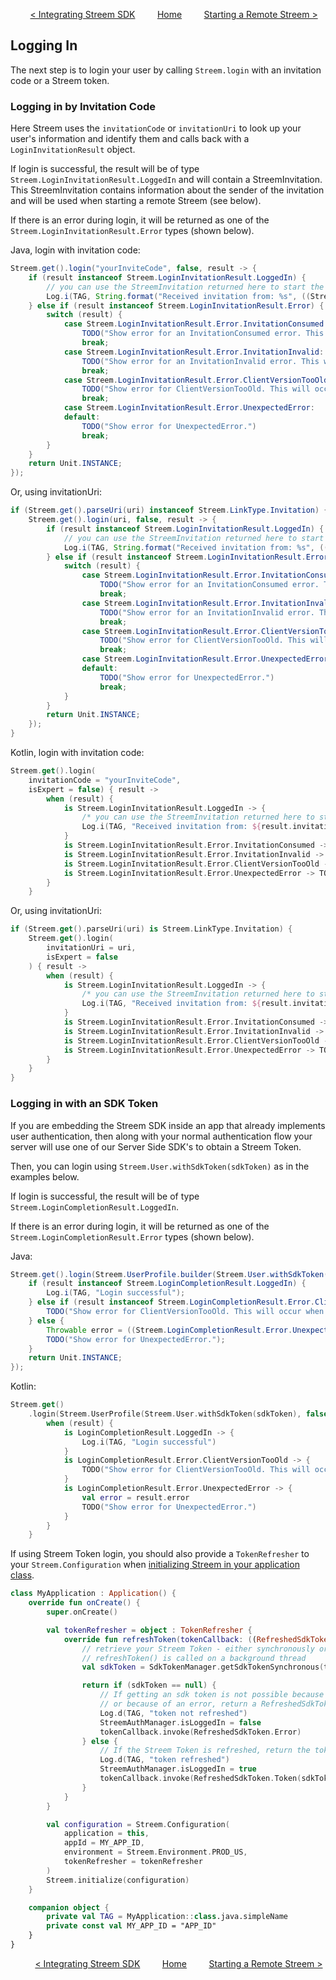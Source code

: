 &nbsp; &nbsp; &nbsp; &nbsp;
[< Integrating Streem SDK](integrating.md)
&nbsp; &nbsp; &nbsp; &nbsp;
[Home](../README.md)
&nbsp; &nbsp; &nbsp; &nbsp;
[Starting a Remote Streem >](remote.md)

## Logging In

The next step is to login your user by calling `Streem.login` with an invitation code or a Streem token.

### Logging in by Invitation Code

Here Streem uses the `invitationCode` or `invitationUri` to look up your user's information and identify them and calls back with a `LoginInvitationResult` object.

If login is successful, the result will be of type `Streem.LoginInvitationResult.LoggedIn` and will contain a StreemInvitation. This StreemInvitation contains information about the sender of the invitation and will be used when starting a remote Streem (see below).

If there is an error during login, it will be returned as one of the `Streem.LoginInvitationResult.Error` types (shown below).

Java, login with invitation code:

```java
Streem.get().login("yourInviteCode", false, result -> {
    if (result instanceof Streem.LoginInvitationResult.LoggedIn) {
        // you can use the StreemInvitation returned here to start the Streem experience and enter the lobby (see below)
        Log.i(TAG, String.format("Received invitation from: %s", ((Streem.LoginInvitationResult.LoggedIn) result).getInvitation().getFromName()));
    } else if (result instanceof Streem.LoginInvitationResult.Error) {
        switch (result) {
            case Streem.LoginInvitationResult.Error.InvitationConsumed:
                TODO("Show error for an InvitationConsumed error. This will occur when the given invitation has already been used.")
                break;
            case Streem.LoginInvitationResult.Error.InvitationInvalid:
                TODO("Show error for an InvitationInvalid error. This will occur when the given invitation is invalid.")
                break;
            case Streem.LoginInvitationResult.Error.ClientVersionTooOld:
                TODO("Show error for ClientVersionTooOld. This will occur when the version of Streem that your user is on is no longer supported.")
                break;
            case Streem.LoginInvitationResult.Error.UnexpectedError:
            default:
                TODO("Show error for UnexpectedError.")
                break;
        }
    }
    return Unit.INSTANCE;
});
```

Or, using invitationUri:

```java
if (Streem.get().parseUri(uri) instanceof Streem.LinkType.Invitation) {
    Streem.get().login(uri, false, result -> {
        if (result instanceof Streem.LoginInvitationResult.LoggedIn) {
            // you can use the StreemInvitation returned here to start the Streem experience and enter the lobby (see below)
            Log.i(TAG, String.format("Received invitation from: %s", ((Streem.LoginInvitationResult.LoggedIn) result).getInvitation().getFromName()));
        } else if (result instanceof Streem.LoginInvitationResult.Error) {
            switch (result) {
                case Streem.LoginInvitationResult.Error.InvitationConsumed:
                    TODO("Show error for an InvitationConsumed error. This will occur when the given invitation has already been used.")
                    break;
                case Streem.LoginInvitationResult.Error.InvitationInvalid:
                    TODO("Show error for an InvitationInvalid error. This will occur when the given invitation is invalid.")
                    break;
                case Streem.LoginInvitationResult.Error.ClientVersionTooOld:
                    TODO("Show error for ClientVersionTooOld. This will occur when the version of Streem that your user is on is no longer supported.")
                    break;
                case Streem.LoginInvitationResult.Error.UnexpectedError:
                default:
                    TODO("Show error for UnexpectedError.")
                    break;
            }
        }
        return Unit.INSTANCE;
    });
}
```

Kotlin, login with invitation code:

```kotlin
Streem.get().login(
    invitationCode = "yourInviteCode",
    isExpert = false) { result ->
        when (result) {
            is Streem.LoginInvitationResult.LoggedIn -> {
                /* you can use the StreemInvitation returned here to start the Streem experience and enter the lobby (see below) */
                Log.i(TAG, "Received invitation from: ${result.invitation.fromName}")
            }
            is Streem.LoginInvitationResult.Error.InvitationConsumed -> TODO("Show error for an InvitationConsumed error. This will occur when the given invitation has already been used.")
            is Streem.LoginInvitationResult.Error.InvitationInvalid -> TODO("Show error for an InvitationInvalid error. This will occur when the given invitation is invalid.")
            is Streem.LoginInvitationResult.Error.ClientVersionTooOld -> TODO("Show error for ClientVersionTooOld. This will occur when the version of Streem that your user is on is no longer supported.")
            is Streem.LoginInvitationResult.Error.UnexpectedError -> TODO("Show error for UnexpectedError.")
        }
    }
```

Or, using invitationUri:

```kotlin
if (Streem.get().parseUri(uri) is Streem.LinkType.Invitation) {
    Streem.get().login(
        invitationUri = uri,
        isExpert = false
    ) { result ->
        when (result) {
            is Streem.LoginInvitationResult.LoggedIn -> {
                /* you can use the StreemInvitation returned here to start the Streem experience and enter the lobby (see below) */
                Log.i(TAG, "Received invitation from: ${result.invitation.fromName}")
            }
            is Streem.LoginInvitationResult.Error.InvitationConsumed -> TODO("Show error for an InvitationConsumed error. This will occur when the given invitation has already been used.")
            is Streem.LoginInvitationResult.Error.InvitationInvalid -> TODO("Show error for an InvitationInvalid error. This will occur when the given invitation is invalid.")
            is Streem.LoginInvitationResult.Error.ClientVersionTooOld -> TODO("Show error for ClientVersionTooOld. This will occur when the version of Streem that your user is on is no longer supported.")
            is Streem.LoginInvitationResult.Error.UnexpectedError -> TODO("Show error for UnexpectedError.")
        }
    }
}
```

### Logging in with an SDK Token

If you are embedding the Streem SDK inside an app that already implements user authentication, then along with your normal authentication flow your server will use one of our Server Side SDK's to obtain a Streem Token.

Then, you can login using `Streem.User.withSdkToken(sdkToken)` as in the examples below.

If login is successful, the result will be of type `Streem.LoginCompletionResult.LoggedIn`.

If there is an error during login, it will be returned as one of the `Streem.LoginCompletionResult.Error` types (shown below).

Java:

```java
Streem.get().login(Streem.UserProfile.builder(Streem.User.withSdkToken(sdkToken), false).build(), result -> {
    if (result instanceof Streem.LoginCompletionResult.LoggedIn) {
        Log.i(TAG, "Login successful");
    } else if (result instanceof Streem.LoginCompletionResult.Error.ClientVersionTooOld) {
        TODO("Show error for ClientVersionTooOld. This will occur when the version of Streem that your user is on is no longer supported.");
    } else {
        Throwable error = ((Streem.LoginCompletionResult.Error.UnexpectedError) result).getError();
        TODO("Show error for UnexpectedError.");
    }
    return Unit.INSTANCE;
});
```

Kotlin:

```kotlin
Streem.get()
    .login(Streem.UserProfile(Streem.User.withSdkToken(sdkToken), false)) { result ->
        when (result) {
            is LoginCompletionResult.LoggedIn -> {
                Log.i(TAG, "Login successful")
            }
            is LoginCompletionResult.Error.ClientVersionTooOld -> {
                TODO("Show error for ClientVersionTooOld. This will occur when the version of Streem that your user is on is no longer supported.")
            }
            is LoginCompletionResult.Error.UnexpectedError -> {
                val error = result.error
                TODO("Show error for UnexpectedError.")
            }
        }
    }
```

If using Streem Token login, you should also provide a `TokenRefresher` to your `Streem.Configuration` when [initializing Streem in your application class](integrating.md#initialization).

```kotlin
class MyApplication : Application() {
    override fun onCreate() {
        super.onCreate()

        val tokenRefresher = object : TokenRefresher {
            override fun refreshToken(tokenCallback: ((RefreshedSdkToken) -> Unit)) {
                // retrieve your Streem Token - either synchronously or asynchronously
                // refreshToken() is called on a background thread
                val sdkToken = SdkTokenManager.getSdkTokenSynchronous(this@SampleAppApplication)

                return if (sdkToken == null) {
                    // If getting an sdk token is not possible because the user is not logged
                    // or because of an error, return a RefreshedSdkToken.Error
                    Log.d(TAG, "token not refreshed")
                    StreemAuthManager.isLoggedIn = false
                    tokenCallback.invoke(RefreshedSdkToken.Error)
                } else {
                    // If the Streem Token is refreshed, return the token wrapped in a RefreshedSdkToken.Token
                    Log.d(TAG, "token refreshed")
                    StreemAuthManager.isLoggedIn = true
                    tokenCallback.invoke(RefreshedSdkToken.Token(sdkToken))
                }
            }
        }

        val configuration = Streem.Configuration(
            application = this,
            appId = MY_APP_ID,
            environment = Streem.Environment.PROD_US,
            tokenRefresher = tokenRefresher
        )
        Streem.initialize(configuration)
    }

    companion object {
        private val TAG = MyApplication::class.java.simpleName
        private const val MY_APP_ID = "APP_ID"
    }
}
```

&nbsp;
&nbsp; &nbsp; &nbsp; &nbsp;
[< Integrating Streem SDK](integrating.md)
&nbsp; &nbsp; &nbsp; &nbsp;
[Home](../README.md)
&nbsp; &nbsp; &nbsp; &nbsp;
[Starting a Remote Streem >](remote.md)
